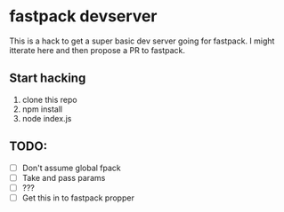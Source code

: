 # fastpack devserver

This is a hack to get a super basic dev server going for fastpack. I might itterate here and then propose a PR to fastpack.

## Start hacking

1.  clone this repo
1.  npm install
1.  node index.js

## TODO:

- [ ] Don't assume global fpack
- [ ] Take and pass params
- [ ] ???
- [ ] Get this in to fastpack propper
